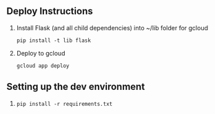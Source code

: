 ## Deploy Instructions

1. Install Flask (and all child dependencies) into ~/lib folder for gcloud

	`pip install -t lib flask`
2. Deploy to gcloud

	`gcloud app deploy`


## Setting up the dev environment

1. `pip install -r requirements.txt`